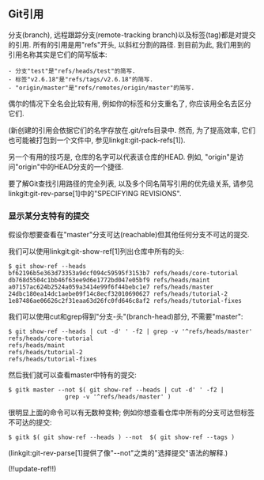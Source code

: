 ## Git引用 ##

分支(branch), 远程跟踪分支(remote-tracking branch)以及标签(tag)都是对提交的引用. 所有的引用是用"refs"开头, 以斜杠分割的路径. 到目前为此, 我们用到的引用名称其实是它们的简写版本:

	- 分支"test"是"refs/heads/test"的简写.
	- 标签"v2.6.18"是"refs/tags/v2.6.18"的简写.
	- "origin/master"是"refs/remotes/origin/master"的简写.

偶尔的情况下全名会比较有用, 例如你的标签和分支重名了, 你应该用全名去区分它们.

(新创建的引用会依据它们的名字存放在.git/refs目录中. 然而, 为了提高效率, 它们也可能被打包到一个文件中, 参见linkgit:git-pack-refs[1]).

另一个有用的技巧是, 仓库的名字可以代表该仓库的HEAD. 例如, "origin"是访问"origin"中的HEAD分支的一个捷径.

要了解Git查找引用路径的完全列表, 以及多个同名简写引用的优先级关系, 请参见linkgit:git-rev-parse[1]中的"SPECIFYING REVISIONS".

### 显示某分支特有的提交 ###

假设你想要查看在"master"分支可达(reachable)但其他任何分支不可达的提交.

我们可以使用linkgit:git-show-ref[1]列出仓库中所有的头:

    $ git show-ref --heads
    bf62196b5e363d73353a9dcf094c59595f3153b7 refs/heads/core-tutorial
    db768d5504c1bb46f63ee9d6e1772bd047e05bf9 refs/heads/maint
    a07157ac624b2524a059a3414e99f6f44bebc1e7 refs/heads/master
    24dbc180ea14dc1aebe09f14c8ecf32010690627 refs/heads/tutorial-2
    1e87486ae06626c2f31eaa63d26fc0fd646c8af2 refs/heads/tutorial-fixes

我们可以使用cut和grep得到"分支-头"(branch-head)部分, 不需要"master":

    $ git show-ref --heads | cut -d' ' -f2 | grep -v '^refs/heads/master'
    refs/heads/core-tutorial
    refs/heads/maint
    refs/heads/tutorial-2
    refs/heads/tutorial-fixes

然后我们就可以查看master中特有的提交:

    $ gitk master --not $( git show-ref --heads | cut -d' ' -f2 |
    				grep -v '^refs/heads/master' )

很明显上面的命令可以有无数种变种; 例如你想查看仓库中所有的分支可达但标签不可达的提交:

    $ gitk $( git show-ref --heads ) --not  $( git show-ref --tags )

(linkgit:git-rev-parse[1]提供了像"--not"之类的"选择提交"语法的解释.)

(!!update-ref!!)
